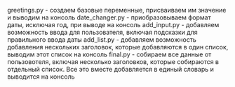 greetings.py - создаем базовые переменные, присваиваем им значение и выводим на консоль
date_changer.py  - приобразовываем формат даты, исключая год, при выводе на консоль
add_input.py - добавляем возможность ввода для пользователя, включая подсказки для правильного ввода даты
add_list.py - добавляем возможность добавления нескольких заголовок, которые добавляются в один список, выводим этот список на консоль
final.py - собираем все данные от пользовотеля, включая несколько заголовков, которые собираются в отдельный список. Все это вместе добавляется в единый словарь и выводится на консоль
